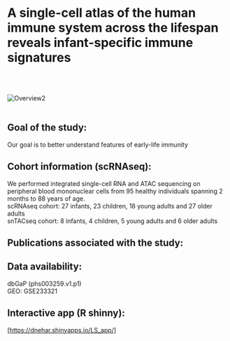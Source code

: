 # A single-cell atlas of the human immune system across the lifespan reveals infant-specific immune signatures
<br/>
<br/>

![Overview2](https://github.com/user-attachments/assets/5874c1d5-72a5-422a-9872-13c4f1b99502)
<br/>
<br/>

## Goal of the study: 
Our goal is to better understand features of early-life immunity

## Cohort information (scRNAseq):

We performed integrated single-cell RNA and ATAC sequencing on peripheral blood mononuclear cells from 95 healthy individuals spanning 2 months to 88 years of age. <br/>
scRNAseq cohort: 27 infants, 23 children, 18 young adults and 27 older adults <br/>
snTACseq cohort: 8 infants, 4 children, 5 young adults and 6 older adults <br/>

## Publications associated with the study:


## Data availability: 
dbGaP (phs003259.v1.p1) <br/>
GEO: GSE233321 <br/>

## Interactive app (R shinny): 
[https://dnehar.shinyapps.io/LS_app/]

[https://dnehar.shinyapps.io/LS_app/]: https://dnehar.shinyapps.io/LS_app/
